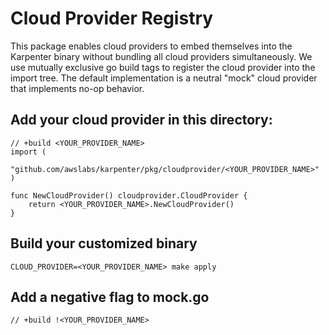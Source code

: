 # Cloud Provider Registry
This package enables cloud providers to embed themselves into the Karpenter binary without bundling all cloud providers simultaneously. We use mutually exclusive go build tags to register the cloud provider into the import tree. The default implementation is a neutral "mock" cloud provider that implements no-op behavior.

## Add your cloud provider in this directory:
```
// +build <YOUR_PROVIDER_NAME>
import (
	"github.com/awslabs/karpenter/pkg/cloudprovider/<YOUR_PROVIDER_NAME>"
)

func NewCloudProvider() cloudprovider.CloudProvider {
	return <YOUR_PROVIDER_NAME>.NewCloudProvider()
}
```

## Build your customized binary
```
CLOUD_PROVIDER=<YOUR_PROVIDER_NAME> make apply
```

## Add a negative flag to mock.go
```
// +build !<YOUR_PROVIDER_NAME>
```
